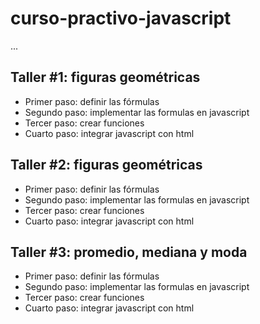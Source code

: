 # curso-practivo-javascript

...

## Taller #1: figuras geométricas

- Primer paso: definir las fórmulas
- Segundo paso: implementar las formulas en javascript
- Tercer paso: crear funciones 
- Cuarto paso: integrar javascript con html

## Taller #2: figuras geométricas

- Primer paso: definir las fórmulas
- Segundo paso: implementar las formulas en javascript
- Tercer paso: crear funciones 
- Cuarto paso: integrar javascript con html

## Taller #3: promedio, mediana y moda

- Primer paso: definir las fórmulas
- Segundo paso: implementar las formulas en javascript
- Tercer paso: crear funciones 
- Cuarto paso: integrar javascript con html

